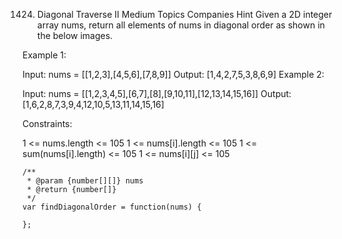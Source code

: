 1424. Diagonal Traverse II
      Medium
      Topics
      Companies
      Hint
      Given a 2D integer array nums, return all elements of nums in diagonal order as shown in the below images.

Example 1:

Input: nums = [[1,2,3],[4,5,6],[7,8,9]]
Output: [1,4,2,7,5,3,8,6,9]
Example 2:

Input: nums = [[1,2,3,4,5],[6,7],[8],[9,10,11],[12,13,14,15,16]]
Output: [1,6,2,8,7,3,9,4,12,10,5,13,11,14,15,16]

Constraints:

1 <= nums.length <= 105
1 <= nums[i].length <= 105
1 <= sum(nums[i].length) <= 105
1 <= nums[i][j] <= 105

```
/**
 * @param {number[][]} nums
 * @return {number[]}
 */
var findDiagonalOrder = function(nums) {

};
```
